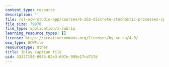 ```yaml
---
content_type: resource
description: ''
file: /ol-ocw-studio-app/courses/6-262-discrete-stochastic-processes-spring-2011/33327190093302e3607e905e17cd717d_0aqgeLTNfQ0.srt
file_size: 79978
file_type: application/x-subrip
learning_resource_types: []
license: https://creativecommons.org/licenses/by-nc-sa/4.0/
ocw_type: OCWFile
resourcetype: Other
title: 3play caption file
uid: 33327190-0933-02e3-607e-905e17cd717d
---
```

